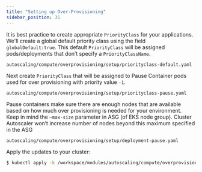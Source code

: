 ```yaml
---
title: "Setting up Over-Provisioning"
sidebar_position: 35
---
```


It is best practice to create appropriate `PriorityClass` for your applications. We'll create a global default priority class using the field `globalDefault:true`. This default `PriorityClass` will be assigned pods/deployments that don’t specify a `PriorityClassName`.

```file
autoscaling/compute/overprovisioning/setup/priorityclass-default.yaml
```

Next create `PriorityClass` that will be assigned to Pause Container pods used for over provisioning with priority value `-1`.

```file
autoscaling/compute/overprovisioning/setup/priorityclass-pause.yaml
```

Pause containers make sure there are enough nodes that are available based on how much over provisioning is needed for your environment. Keep in mind the `—max-size` parameter in ASG (of EKS node group). Cluster Autoscaler won’t increase number of nodes beyond this maximum specified in the ASG

```file
autoscaling/compute/overprovisioning/setup/deployment-pause.yaml
```

Apply the updates to your cluster:

```bash timeout=340 hook=overprovisioning-setup
$ kubectl apply -k /workspace/modules/autoscaling/compute/overprovisioning/setup
```